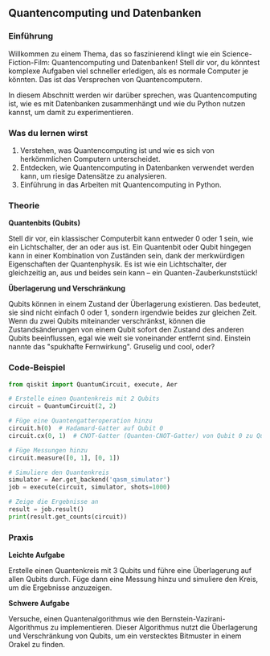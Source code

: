 ## Quantencomputing und Datenbanken

### Einführung

Willkommen zu einem Thema, das so faszinierend klingt wie ein Science-Fiction-Film: Quantencomputing und Datenbanken! Stell dir vor, du könntest komplexe Aufgaben viel schneller erledigen, als es normale Computer je könnten. Das ist das Versprechen von Quantencomputern.

In diesem Abschnitt werden wir darüber sprechen, was Quantencomputing ist, wie es mit Datenbanken zusammenhängt und wie du Python nutzen kannst, um damit zu experimentieren.

### Was du lernen wirst

1. Verstehen, was Quantencomputing ist und wie es sich von herkömmlichen Computern unterscheidet.
2. Entdecken, wie Quantencomputing in Datenbanken verwendet werden kann, um riesige Datensätze zu analysieren.
3. Einführung in das Arbeiten mit Quantencomputing in Python.

### Theorie

**Quantenbits (Qubits)**

Stell dir vor, ein klassischer Computerbit kann entweder 0 oder 1 sein, wie ein Lichtschalter, der an oder aus ist. Ein Quantenbit oder Qubit hingegen kann in einer Kombination von Zuständen sein, dank der merkwürdigen Eigenschaften der Quantenphysik. Es ist wie ein Lichtschalter, der gleichzeitig an, aus und beides sein kann – ein Quanten-Zauberkunststück!

**Überlagerung und Verschränkung**

Qubits können in einem Zustand der Überlagerung existieren. Das bedeutet, sie sind nicht einfach 0 oder 1, sondern irgendwie beides zur gleichen Zeit. Wenn du zwei Qubits miteinander verschränkst, können die Zustandsänderungen von einem Qubit sofort den Zustand des anderen Qubits beeinflussen, egal wie weit sie voneinander entfernt sind. Einstein nannte das "spukhafte Fernwirkung". Gruselig und cool, oder?

### Code-Beispiel

```python
from qiskit import QuantumCircuit, execute, Aer

# Erstelle einen Quantenkreis mit 2 Qubits
circuit = QuantumCircuit(2, 2)

# Füge eine Quantengatteroperation hinzu
circuit.h(0)  # Hadamard-Gatter auf Qubit 0
circuit.cx(0, 1)  # CNOT-Gatter (Quanten-CNOT-Gatter) von Qubit 0 zu Qubit 1

# Füge Messungen hinzu
circuit.measure([0, 1], [0, 1])

# Simuliere den Quantenkreis
simulator = Aer.get_backend('qasm_simulator')
job = execute(circuit, simulator, shots=1000)

# Zeige die Ergebnisse an
result = job.result()
print(result.get_counts(circuit))
```

### Praxis

**Leichte Aufgabe**

Erstelle einen Quantenkreis mit 3 Qubits und führe eine Überlagerung auf allen Qubits durch. Füge dann eine Messung hinzu und simuliere den Kreis, um die Ergebnisse anzuzeigen.

**Schwere Aufgabe**

Versuche, einen Quantenalgorithmus wie den Bernstein-Vazirani-Algorithmus zu implementieren. Dieser Algorithmus nutzt die Überlagerung und Verschränkung von Qubits, um ein verstecktes Bitmuster in einem Orakel zu finden.

